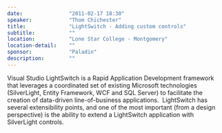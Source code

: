 ```yaml
---
date:               "2011-02-17 18:30"
speaker:            "Thom Chichester"
title:              "LightSwitch - Adding custom controls"
subtitle:           ""
location:           "Lone Star College - Montgomery"
location-detail:    ""
sponsor:            "Paladin"
description:        ""
---
```

Visual Studio LightSwitch is a Rapid Application Development framework that leverages a coordinated set of
existing Microsoft technologies (SilverLight, Entity Framework, WCF and SQL Server) to facilitate the creation
of data-driven line-of-business applications.&nbsp; LightSwitch has several extensibility points, and one of
the most important (from a design perspective) is the ability to extend a LightSwitch application with SilverLight
controls.
